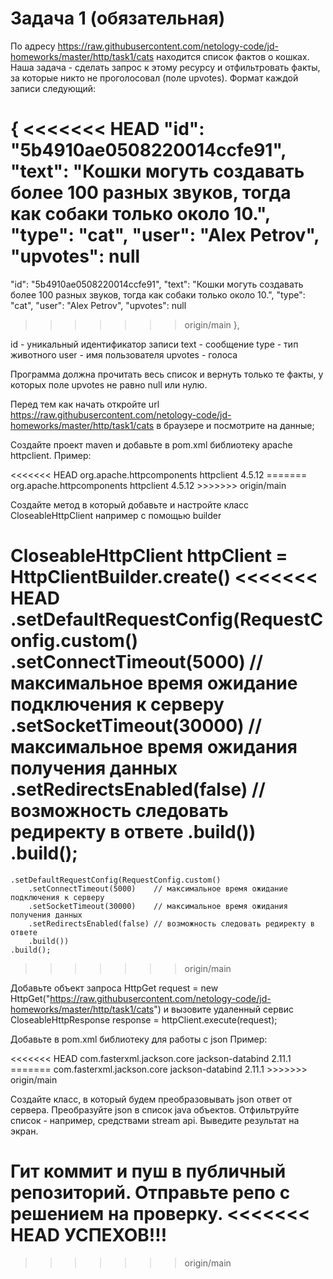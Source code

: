 # Задача 1 (обязательная)

По адресу https://raw.githubusercontent.com/netology-code/jd-homeworks/master/http/task1/cats находится список фактов о кошках. Наша задача - сделать запрос к этому ресурсу и отфильтровать факты, за которые никто не проголосовал (поле upvotes). Формат каждой записи следующий:


{
<<<<<<< HEAD
"id": "5b4910ae0508220014ccfe91",
"text": "Кошки могуть создавать более 100 разных звуков, тогда как собаки только около 10.",
"type": "cat",
"user": "Alex Petrov",
"upvotes": null
=======
  "id": "5b4910ae0508220014ccfe91",
  "text": "Кошки могуть создавать более 100 разных звуков, тогда как собаки только около 10.",
  "type": "cat",
  "user": "Alex Petrov",
  "upvotes": null
>>>>>>> origin/main
},


id - уникальный идентификатор записи
text - сообщение
type - тип животного
user - имя пользователя
upvotes - голоса

Программа должна прочитать весь список и вернуть только те факты, у которых поле upvotes не равно null или нулю.

Перед тем как начать откройте url https://raw.githubusercontent.com/netology-code/jd-homeworks/master/http/task1/cats в браузере и посмотрите на данные;

Создайте проект maven и добавьте в pom.xml библиотеку apache httpclient.
Пример:


<dependency>
<<<<<<< HEAD
<groupId>org.apache.httpcomponents</groupId>
<artifactId>httpclient</artifactId>
<version>4.5.12</version>
=======
   <groupId>org.apache.httpcomponents</groupId>
   <artifactId>httpclient</artifactId>
   <version>4.5.12</version>
>>>>>>> origin/main
</dependency>

Создайте метод в который добавьте и настройте класс CloseableHttpClient например с помощью builder


CloseableHttpClient httpClient = HttpClientBuilder.create()
<<<<<<< HEAD
.setDefaultRequestConfig(RequestConfig.custom()
.setConnectTimeout(5000)    // максимальное время ожидание подключения к серверу
.setSocketTimeout(30000)    // максимальное время ожидания получения данных
.setRedirectsEnabled(false) // возможность следовать редиректу в ответе
.build())
.build();
=======
    .setDefaultRequestConfig(RequestConfig.custom()
        .setConnectTimeout(5000)    // максимальное время ожидание подключения к серверу
        .setSocketTimeout(30000)    // максимальное время ожидания получения данных
        .setRedirectsEnabled(false) // возможность следовать редиректу в ответе
        .build())
    .build();
>>>>>>> origin/main

Добавьте объект запроса HttpGet request = new HttpGet("https://raw.githubusercontent.com/netology-code/jd-homeworks/master/http/task1/cats") и вызовите удаленный сервис CloseableHttpResponse response = httpClient.execute(request);

Добавьте в pom.xml библиотеку для работы с json
Пример:


<dependency>
<<<<<<< HEAD
<groupId>com.fasterxml.jackson.core</groupId>
<artifactId>jackson-databind</artifactId>
<version>2.11.1</version>
=======
   <groupId>com.fasterxml.jackson.core</groupId>
   <artifactId>jackson-databind</artifactId>
   <version>2.11.1</version>
>>>>>>> origin/main
</dependency>

Создайте класс, в который будем преобразовывать json ответ от сервера. Преобразуйте json в список java объектов. Отфильтруйте список - например, средствами stream api. Выведите результат на экран.

Гит коммит и пуш в публичный репозиторий. Отправьте репо с решением на проверку.
<<<<<<< HEAD
УСПЕХОВ!!!
=======
>>>>>>> origin/main

